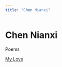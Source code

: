 ```yaml
---
title: "Chen Nianxi"
---
```


# Chen Nianxi

Poems 

[My Love](/poets/poems/chenNianXi/myLove)<br />
